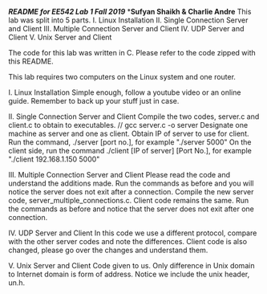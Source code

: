*****README for EE542 Lab 1 Fall 2019*****
*******Sufyan Shaikh & Charlie Andre******
This lab was split into 5 parts.
I.		Linux Installation
II. 	Single Connection Server and Client
III.	Multiple Connection Server and Client
IV.		UDP Server and Client
V. 		Unix Server and Client

The code for this lab was written in C.
Please refer to the code zipped with this README.

This lab requires two computers on the Linux system and one router.

I. Linux Installation
	Simple enough, follow a youtube video or an online guide. Remember to back up your stuff just in case.

II. Single Connection Server and Client
	Compile the two codes, server.c and client.c to obtain to executables. // gcc server.c -o server 
	Designate one machine as server and one as client.
	Obtain IP of server to use for client. 
	Run the command, ./server [port no.], for example "./server 5000" On the client side, run the command ./client [IP of server] [Port No.], for example "./client 192.168.1.150 5000"

III. Multiple Connection Server and Client
	Please read the code and understand the additions made. Run the commands as before and you will notice the server does not exit after a connection.
	Compile the new server code, server_multiple_connections.c. 
	Client code remains the same.
	Run the commands as before and notice that the server does not exit after one connection.

IV. UDP Server and Client
	In this code we use a different protocol, compare with the other server codes and note the differences.
	Client code is also changed, please go over the changes and understand them. 

V. Unix Server and Client
	Code given to us. Only difference in Unix domain to Internet domain is form of address. Notice we include the 
	unix header, un.h. 